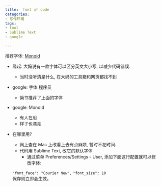 ```yaml
---
title:  font of code
categories: 
- 写作环境
tags: 
- tool
- Sublime Text
- google

---
```


推荐字体: [Monoid][1]
- 缘起: 大妈说有一款字体可以区分英文大小写, 以减少代码错误.
	- 当时没听清是什么, 在大妈的工具箱和网页都找不到
- google: 字体 程序员
	- 简书推荐了上面的字体
- google: Monoid 
	- 有人在用
	- 样子也漂亮

- 在哪里用?
	- 网上查在 Mac 上改看上去有点麻烦, 暂时不花时间.
	- 代码用 Sublime Text, 改它的默认字体
		+ 通过菜单 Preferences/Settings - User, 添加下面这行配置就可以修改字体:

	`"font_face": "Courier New",` 
	`"font_size": 10`  
	      保存则立即会生效。

[1]:	http://larsenwork.com/monoid/
